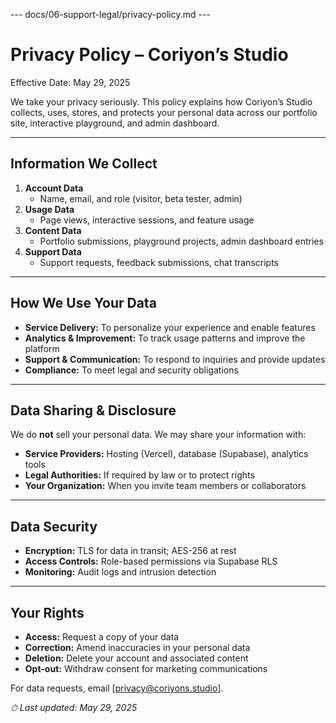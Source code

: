 --- docs/06-support-legal/privacy-policy.md ---
# Privacy Policy – Coriyon’s Studio

Effective Date: May 29, 2025

We take your privacy seriously. This policy explains how Coriyon’s Studio collects, uses, stores, and protects your personal data across our portfolio site, interactive playground, and admin dashboard.

---

## Information We Collect

1. **Account Data**  
   - Name, email, and role (visitor, beta tester, admin)  
2. **Usage Data**  
   - Page views, interactive sessions, and feature usage  
3. **Content Data**  
   - Portfolio submissions, playground projects, admin dashboard entries  
4. **Support Data**  
   - Support requests, feedback submissions, chat transcripts  

---

## How We Use Your Data

- **Service Delivery:** To personalize your experience and enable features  
- **Analytics & Improvement:** To track usage patterns and improve the platform  
- **Support & Communication:** To respond to inquiries and provide updates  
- **Compliance:** To meet legal and security obligations  

---

## Data Sharing & Disclosure

We do **not** sell your personal data. We may share your information with:

- **Service Providers:** Hosting (Vercel), database (Supabase), analytics tools  
- **Legal Authorities:** If required by law or to protect rights  
- **Your Organization:** When you invite team members or collaborators  

---

## Data Security

- **Encryption:** TLS for data in transit; AES-256 at rest  
- **Access Controls:** Role-based permissions via Supabase RLS  
- **Monitoring:** Audit logs and intrusion detection  

---

## Your Rights

- **Access:** Request a copy of your data  
- **Correction:** Amend inaccuracies in your personal data  
- **Deletion:** Delete your account and associated content  
- **Opt-out:** Withdraw consent for marketing communications  

For data requests, email [privacy@coriyons.studio].

_⏱ Last updated: May 29, 2025_  
